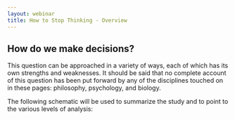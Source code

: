 ```yaml
---
layout: webinar
title: How to Stop Thinking - Overview
---
```


## How do we make decisions?

This question can be approached in a variety of ways, each of which has its own strengths and weaknesses. It should be said that no complete account of this question has been put forward by any of the disciplines touched on in these pages: philosophy, psychology, and biology.

The following schematic will be used to summarize the study and to point to the various levels of analysis:


